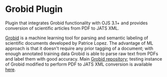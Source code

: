 # Grobid Plugin
Plugin that integrates Grobid functionality with OJS 3.1+ and provides conversion of scientific articles from PDF to JATS XML.

[Grobid](https://grobid.readthedocs.io/en/latest/) is a machine learning tool for parsing and semantic labeling of scientific documents developed by Patrice Lopez. The advantage of ML approach is that it doesn't require any prior tagging of a document; with enough annotated training data Grobid is able to parse raw text from PDFs and label them with good accuracy. Main [Grobid repository](https://github.com/kermitt2/grobid); testing instance of Grobid modified to perform PDF to JATS XML conversion is available [here](https://grobid.e-medjournal.com/).  
